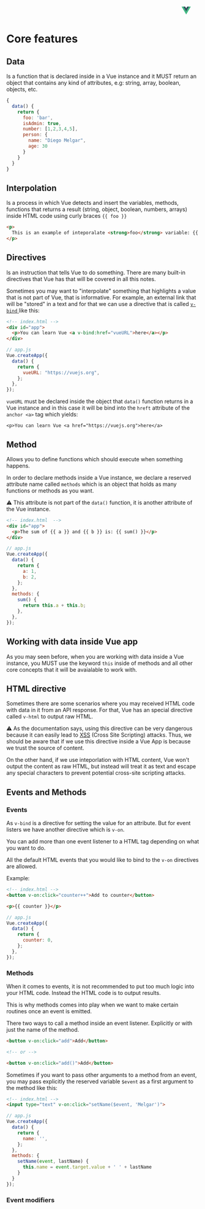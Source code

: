 # **Core features**

<picture>
      <source srcset="https://avatars.githubusercontent.com/u/6128107?s=200&v=4" media="(prefers-color-scheme: dark)" alt="VueJS" />
      <svg style="position: absolute; top:2; right: 250px; padding-top: 18px; padding-left: 19px" viewBox="0 0 128 128" width="24" height="24" data-v-e0ef77de=""><path fill="#42b883" d="M78.8,10L64,35.4L49.2,10H0l64,110l64-110C128,10,78.8,10,78.8,10z" data-v-e0ef77de=""></path><path fill="#35495e" d="M78.8,10L64,35.4L49.2,10H25.6L64,76l38.4-66H78.8z" data-v-e0ef77de=""></path></svg>
</picture>

## **Data**

Is a function that is declared inside in a Vue instance and it MUST return an object that contains any kind of attributes, e.g: string, array, boolean, objects, etc.

```js
{
  data() {
    return {
      foo: 'bar',
      isAdmin: true,
      number: [1,2,3,4,5],
      person: {
        name: "Diego Melgar",
        age: 30
      }
    }
  }
}
```

## **Interpolation**

Is a process in which Vue detects and insert the variables, methods, functions that returns a result (string, object, boolean, numbers, arrays) inside HTML code using curly braces `{{ foo }}`

```html
<p>
  This is an example of inteporalate <strong>foo</strong> variable: {{ foo }}
</p>
```

## **Directives**

Is an instruction that tells Vue to do something. There are many built-in directives that Vue has that will be covered in all this notes.

Sometimes you may want to "interpolate" something that highlights a value that is not part of Vue, that is informative. For example, an external link that will be "stored" in a text and for that we can use a directive that is called [`v-bind` ](https://vuejs.org/api/built-in-directives.html#v-bind) like this:

```html
<!-- index.html -->
<div id="app">
  <p>You can learn Vue <a v-bind:href="vueURL">here</a></p>
</div>
```

```js
// app.js
Vue.createApp({
  data() {
    return {
      vueURL: "https://vuejs.org",
    };
  },
});
```

`vueURL` must be declared inside the object that `data()` function returns in a Vue instance and in this case it will be bind into the `hreft` attribute of the `anchor <a>` tag which yields:

```
<p>You can learn Vue <a href="https://vuejs.org">here</a>
```

## Method

Allows you to define functions which should execute when something happens.

In order to declare methods inside a Vue instance, we declare a reserved attribute name called `methods` which is an object that holds as many functions or methods as you want.

⚠️ This attribute is not part of the `data()` function, it is another attribute of the Vue instance.

```html
<!-- index.html  -->
<div id="app">
  <p>The sum of {{ a }} and {{ b }} is: {{ sum() }}</p>
</div>
```

```js
// app.js
Vue.createApp({
  data() {
    return {
      a: 1,
      b: 2,
    };
  },
  methods: {
    sum() {
      return this.a + this.b;
    },
  },
});
```

## Working with data inside Vue app

As you may seen before, when you are working with data inside a Vue instance, you MUST use the keyword `this` inside of methods and all other core concepts that it will be avaialable to work with.

## HTML directive

Sometimes there are some scenarios where you may received HTML code with data in it from an API response. For that, Vue has an special directive called `v-html` to output raw HTML.

⚠️ As the documentation says, using this directive can be very dangerous because it can easily lead to [XSS](https://owasp.org/www-community/attacks/xss) (Cross Site Scripting) attacks. Thus, we should be aware that if we use this directive inside a Vue App is because we trust the source of content.

On the other hand, if we use inteporlation with HTML content, Vue won't output the content as raw HTML, but instead will treat it as text and escape any special characters to prevent potential cross-site scripting attacks.

## Events and Methods

### Events

As `v-bind` is a directive for setting the value for an attribute. But for event listers we have another directive which is `v-on`.

You can add more than one event listener to a HTML tag depending on what you want to do.

All the default HTML events that you would like to bind to the `v-on` directives are allowed.

Example:

```html
<!-- index.html -->
<button v-on:click="counter++">Add to counter</button>

<p>{{ counter }}</p>
```

```js
// app.js
Vue.createApp({
  data() {
    return {
      counter: 0,
    };
  },
});
```

### Methods

When it comes to events, it is not recommended to put too much logic into your HTML code. Instead the HTML code is to output results.

This is why methods comes into play when we want to make certain routines once an event is emitted.

There two ways to call a method inside an event listener. Explicitly or with just the name of the method.

```html
<button v-on:click="add">Add</button>

<!-- or -->

<button v-on:click="add()">Add</button>
```

Sometimes if you want to pass other arguments to a method from an event, you may pass explicitly the reserved variable `$event` as a first argument to the method like this:

```html
<!-- index.html -->
<input type="text" v-on:click="setName($event, 'Melgar')">
```

```js
// app.js
Vue.createApp({
  data() {
    return {
      name: '',
    };
  },
  methods: {
    setName(event, lastName) {
      this.name = event.target.value + ' ' + lastName
    }
  }
});
```

### Event modifiers

